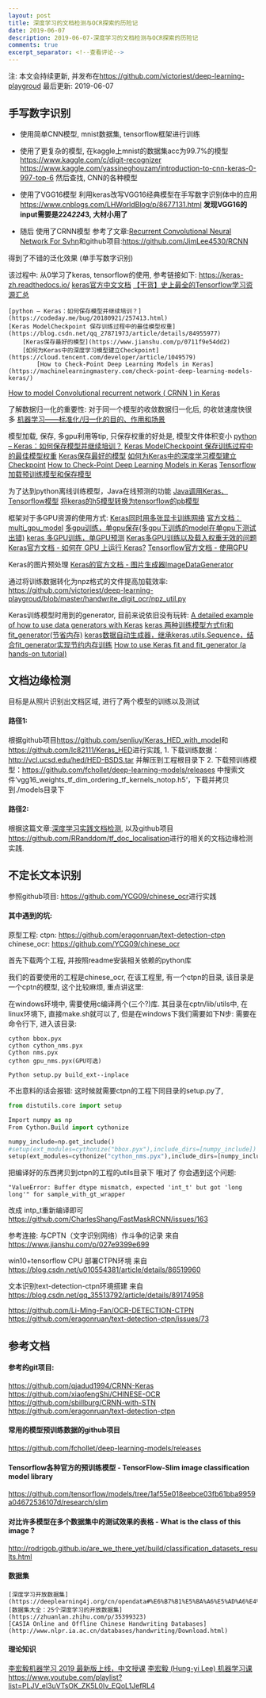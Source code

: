 ```yaml
---
layout: post
title: 深度学习的文档检测与OCR探索的历险记
date: 2019-06-07
description: 2019-06-07-深度学习的文档检测与OCR探索的历险记
comments: true
excerpt_separator: <!--查看评论-->
---
```


注: 本文会持续更新, 并发布在<https://github.com/victoriest/deep-learning-playgroud>
最后更新: 2019-06-07

## 手写数字识别
* 使用简单CNN模型, mnist数据集, tensorflow框架进行训练

* 使用了更复杂的模型, 在kaggle上mnist的数据集acc为99.7%的模型
<https://www.kaggle.com/c/digit-recognizer>
<https://www.kaggle.com/yassineghouzam/introduction-to-cnn-keras-0-997-top-6>
然后查找, CNN的各种模型

* 使用了VGG16模型
利用keras改写VGG16经典模型在手写数字识别体中的应用
<https://www.cnblogs.com/LHWorldBlog/p/8677131.html>
**发现VGG16的input需要是224*224*3, 大材小用了**

* 随后 使用了CRNN模型
参考了文章:[Recurrent Convolutional Neural Network For Svhn](https://jimlee4530.github.io/Recurrent%20Convolutional%20Neural%20Network%20for%20SVHN)和github项目:<https://github.com/JimLee4530/RCNN>

得到了不错的泛化效果 (单手写数字识别)

该过程中:
从0学习了keras, tensorflow的使用, 参考链接如下:
	<https://keras-zh.readthedocs.io/>
	[keras官方中文文档](https://keras.io/zh/)
	[【干货】史上最全的Tensorflow学习资源汇总](https://zhuanlan.zhihu.com/p/35515805)
	
	[python – Keras：如何保存模型并继续培训？](https://codeday.me/bug/20180921/257413.html)
	[Keras ModelCheckpoint 保存训练过程中的最佳模型权重](https://blog.csdn.net/qq_27871973/article/details/84955977)
		[Keras保存最好的模型](https://www.jianshu.com/p/0711f9e54dd2)
		[如何为Keras中的深度学习模型建立Checkpoint](https://cloud.tencent.com/developer/article/1049579)
			[How to Check-Point Deep Learning Models in Keras](https://machinelearningmastery.com/check-point-deep-learning-models-keras/)
[How to model Convolutional recurrent network ( CRNN ) in Keras](https://stackoverflow.com/questions/48356464/how-to-model-convolutional-recurrent-network-crnn-in-keras?rq=1)

了解数据归一化的重要性: 对于同一个模型的收敛数据归一化后, 的收敛速度快很多
[机器学习——标准化/归一化的目的、作用和场景](https://blog.csdn.net/zenghaitao0128/article/details/78361038)

模型加载, 保存, 多gpu利用等tip, 只保存权重的好处是, 模型文件体积变小
[python – Keras：如何保存模型并继续培训？](https://codeday.me/bug/20180921/257413.html)
[Keras ModelCheckpoint 保存训练过程中的最佳模型权重](https://blog.csdn.net/qq_27871973/article/details/84955977)
	[Keras保存最好的模型](https://www.jianshu.com/p/0711f9e54dd2)
	[如何为Keras中的深度学习模型建立Checkpoint](https://cloud.tencent.com/developer/article/1049579)
		[How to Check-Point Deep Learning Models in Keras](https://machinelearningmastery.com/check-point-deep-learning-models-keras/)
[Tensorflow加载预训练模型和保存模型](https://yq.aliyun.com/articles/567023)

为了达到python离线训练模型，Java在线预测的功能
[Java调用Keras、Tensorflow模型](https://www.jianshu.com/p/0016a34c82c8)
[将keras的h5模型转换为tensorflow的pb模型](https://blog.csdn.net/u010159842/article/details/84481478)

框架对于多GPU资源的使用方式:
	[Keras同时用多张显卡训练网络](https://www.jianshu.com/p/db0ba022936f)
		[官方文档：multi_gpu_model](https://keras.io/utils/#multi_gpu_model)
	[多gpu训练，单gpu保存(多gpu下训练的model在单gpu下测试出错)](https://github.com/YCG09/chinese_ocr/issues/94)
		[keras 多GPU训练，单GPU预测](https://www.codeleading.com/article/231257812/)
	[Keras多GPU训练以及载入权重无效的问题](https://blog.csdn.net/DumpDoctorWang/article/details/84099022)
	[Keras官方文档 - 如何在 GPU 上运行 Keras?](https://keras.io/zh/getting-started/faq/#how-can-i-run-a-keras-model-on-multiple-gpus)
	[Tensorflow官方文档 - 使用GPU](https://www.tensorflow.org/guide/using_gpu)

Keras的图片预处理
[Keras的官方文档 - 图片生成器ImageDataGenerator](https://keras-cn.readthedocs.io/en/latest/preprocessing/image/)

通过将训练数据转化为npz格式的文件提高加载效率:
<https://github.com/victoriest/deep-learning-playgroud/blob/master/handwrite_digit_ocr/npz_util.py>

Keras训练模型时用到的generator, 目前来说依旧没有玩转:
	[A detailed example of how to use data generators with Keras](https://stanford.edu/~shervine/blog/keras-how-to-generate-data-on-the-fly)
	[keras 两种训练模型方式fit和fit_generator(节省内存)](https://blog.csdn.net/u011311291/article/details/79900060)
		[keras数据自动生成器，继承keras.utils.Sequence，结合fit_generator实现节约内存训练](https://blog.csdn.net/u011311291/article/details/80991330)
[How to use Keras fit and fit_generator (a hands-on tutorial)](https://www.pyimagesearch.com/2018/12/24/how-to-use-keras-fit-and-fit_generator-a-hands-on-tutorial/)


## 文档边缘检测
目标是从照片识别出文档区域, 进行了两个模型的训练以及测试
#### 路径1:
根据github项目<https://github.com/senliuy/Keras_HED_with_model>和<https://github.com/lc82111/Keras_HED>进行实践, 
	1. 下载训练数据：<http://vcl.ucsd.edu/hed/HED-BSDS.tar> 并解压到工程根目录下
	2. 下载预训练模型：<https://github.com/fchollet/deep-learning-models/releases> 中搜索文件’vgg16_weights_tf_dim_ordering_tf_kernels_notop.h5‘，下载并拷贝到./models目录下


#### 路径2:
根据这篇文章:[深度学习实践文档检测](https://zhuanlan.zhihu.com/p/56336225), 以及github项目<https://github.com/RRanddom/tf_doc_localisation>进行的相关的文档边缘检测实践.

## 不定长文本识别
参照github项目: <https://github.com/YCG09/chinese_ocr>进行实践
#### 其中遇到的坑:
原型工程:
ctpn: <https://github.com/eragonruan/text-detection-ctpn>
chinese_ocr: <https://github.com/YCG09/chinese_ocr>

首先下载两个工程, 并按照readme安装相关依赖的python库

我们的首要使用的工程是chinese_ocr, 
在该工程里, 有一个ctpn的目录, 该目录是一个cptn的模型, 这个比较麻烦, 重点讲这里:

在windows环境中, 需要使用c编译两个(三个?)库. 
其目录在cptn/lib/utils中, 在linux环境下, 直接make.sh就可以了, 但是在windows下我们需要如下N步:
需要在命令行下, 进入该目录:
```
cython bbox.pyx
cython cython_nms.pyx
Cython nms.pyx
cython gpu_nms.pyx(GPU可选)

Python setup.py build_ext--inplace
```

不出意料的话会报错:
这时候就需要ctpn的工程下同目录的setup.py了, 
``` python
from distutils.core import setup

Import numpy as np
From Cython.Build import cythonize

numpy_include=np.get_include()
#setup(ext_modules=cythonize("bbox.pyx"),include_dirs=[numpy_include])
setup(ext_modules=cythonize("cython_nms.pyx"),include_dirs=[numpy_include])
```

把编译好的东西拷贝到ctpn的工程的utils目录下
哦对了 你会遇到这个问题:
```
"ValueError: Buffer dtype mismatch, expected 'int_t' but got 'long long'" for sample_with_gt_wrapper 
```
改成 intp_t重新编译即可
<https://github.com/CharlesShang/FastMaskRCNN/issues/163>

参考连接:
与CPTN（文字识别网络）作斗争的记录
来自 <https://www.jianshu.com/p/027e9399e699> 

win10+tensorflow CPU 部署CTPN环境
来自 <https://blog.csdn.net/u010554381/article/details/86519960> 

文本识别text-detection-ctpn环境搭建
来自 <https://blog.csdn.net/qq_35513792/article/details/89174958> 

<https://github.com/Li-Ming-Fan/OCR-DETECTION-CTPN>
<https://github.com/eragonruan/text-detection-ctpn/issues/73>

## 参考文档

#### 参考的git项目:
<https://github.com/qjadud1994/CRNN-Keras>
<https://github.com/xiaofengShi/CHINESE-OCR>
<https://github.com/sbillburg/CRNN-with-STN>
<https://github.com/eragonruan/text-detection-ctpn>

#### 常用的模型预训练数据的github项目
<https://github.com/fchollet/deep-learning-models/releases>

#### Tensorflow各种官方的预训练模型 - TensorFlow-Slim image classification model library
<https://github.com/tensorflow/models/tree/1af55e018eebce03fb61bba9959a04672536107d/research/slim>

#### 对比许多模型在多个数据集中的测试效果的表格 - What is the class of this image ?
<http://rodrigob.github.io/are_we_there_yet/build/classification_datasets_results.html>

#### 数据集
	[深度学习开放数据集](https://deeplearning4j.org/cn/opendata#%E6%B7%B1%E5%BA%A6%E5%AD%A6%E4%B9%A0%E5%BC%80%E6%94%BE%E6%95%B0%E6%8D%AE%E9%9B%86)
	[数据集大全：25个深度学习的开放数据集](https://zhuanlan.zhihu.com/p/35399323)
    [CASIA Online and Offline Chinese Handwriting Databases](http://www.nlpr.ia.ac.cn/databases/handwriting/Download.html)

#### 理论知识
[李宏毅机器学习 2019 最新版上线，中文授课](https://redstonewill.com/2033/)
[李宏毅 (Hung-yi Lee) 机器学习课](http://speech.ee.ntu.edu.tw/~tlkagk/courses_ML19.html)
<https://www.youtube.com/playlist?list=PLJV_el3uVTsOK_ZK5L0Iv_EQoL1JefRL4>